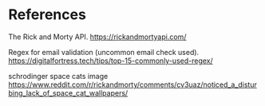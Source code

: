 # **References**

The Rick and Morty API.
https://rickandmortyapi.com/

Regex for email validation (uncommon email check used).
https://digitalfortress.tech/tips/top-15-commonly-used-regex/

schrodinger space cats image
https://www.reddit.com/r/rickandmorty/comments/cv3uaz/noticed_a_disturbing_lack_of_space_cat_wallpapers/

